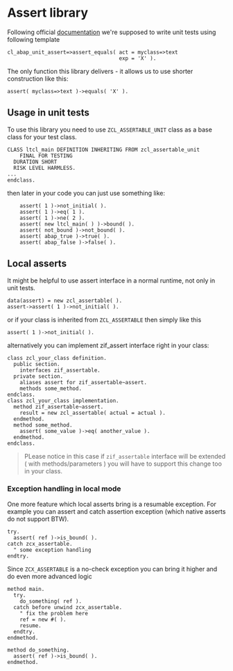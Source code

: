 # Assert library

Following official [documentation](https://help.sap.com/doc/abapdocu_latest_index_htm/latest/en-US/index.htm?file=abapmethods_testing.htm) we're supposed to write unit tests using following template
```abap
cl_abap_unit_assert=>assert_equals( act = myclass=>text
                                    exp = 'X' ).
```

The only function this library delivers - it allows us to use shorter construction like this:
```abap
assert( myclass=>text )->equals( 'X' ).
```

## Usage in unit tests
To use this library you need to use `ZCL_ASSERTABLE_UNIT` class as a base class for your test class.
```abap
CLASS ltcl_main DEFINITION INHERITING FROM zcl_assertable_unit
    FINAL FOR TESTING
  DURATION SHORT
  RISK LEVEL HARMLESS.
...
endclass.
```

then later in your code you can just use something like:
```abap
    assert( 1 )->not_initial( ).
    assert( 1 )->eq( 1 ).
    assert( 1 )->ne( 2 ).
    assert( new ltcl_main( ) )->bound( ).
    assert( not_bound )->not_bound( ).
    assert( abap_true )->true( ).
    assert( abap_false )->false( ).
```

## Local asserts

It might be helpful to use assert interface in a normal runtime, not only in unit tests.
```abap
data(assert) = new zcl_assertable( ).
assert->assert( 1 )->not_initial( ).
```
or if your class is inherited from `ZCL_ASSERTABLE` then simply like this
```abap
assert( 1 )->not_initial( ).
```
alternatively you can implement zif_assert interface right in your class:
```abap
class zcl_your_class definition.
  public section.
    interfaces zif_assertable.
  private section.
    aliases assert for zif_assertable~assert.
    methods some_method.
endclass.
class zcl_your_class implementation.
  method zif_assertable~assert.
    result = new zcl_assertable( actual = actual ).
  endmethod.
  method some_method.
    assert( some_value )->eq( another_value ).
  endmethod.
endclass.
```

> PLease notice in this case if `zif_assertable` interface will be extended ( with methods/parameters ) you will have to support this change too in your class.
>

### Exception handling in local mode
One more feature which local asserts bring is a resumable exception. For example you can assert and catch assertion exception (which native asserts do not support BTW).
```abap
try.
  assert( ref )->is_bound( ).
catch zcx_assertable.
  " some exception handling
endtry.
```

Since `ZCX_ASSERTABLE` is a no-check exception you can bring it higher and do even more advanced logic
```abap
method main.
  try.
    do_something( ref ).
  catch before unwind zcx_assertable.
    " fix the problem here
    ref = new #( ).
    resume.
  endtry.
endmethod.

method do_something.
  assert( ref )->is_bound( ).
endmethod.
```
